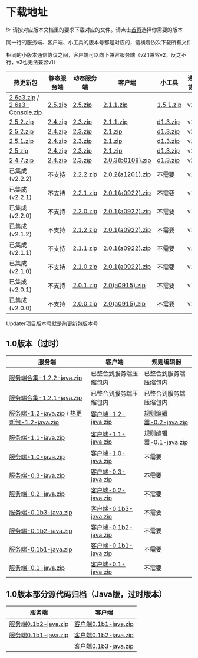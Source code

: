 # 下载地址

!> 请按对应版本文档里的要求下载对应的文件。请点击[首页](README.md)选择你需要的版本

同一行的服务端、客户端、小工具的版本号都是对应的，请横着依次下载所有文件

相同的小版本通信协议之间，客户端可以向下兼容服务端（v2.1兼容v2，反之不行，v2也无法兼容v1）

| 热更新包                                                     | 静态服务端                                                   | 动态服务端                                                   | 客户端                                                       | 小工具                                                       | 通信协议 |
| ------------------------------------------------------------ | ------------------------------------------------------------ | ------------------------------------------------------------ | ------------------------------------------------------------ | ------------------------------------------------------------ | -------- |
| [2.6a3.zip](https://updater-for-minecraft.oss-cn-zhangjiakou.aliyuncs.com/热更新包-2.6alpha3.zip) /  [2.6a3-Console.zip](https://updater-for-minecraft.oss-cn-zhangjiakou.aliyuncs.com/热更新包-2.6alpha3-Console.zip) | [2.5.zip](https://updater-for-minecraft.oss-cn-zhangjiakou.aliyuncs.com/静态服务端-2.5.zip) | [2.5.zip](https://updater-for-minecraft.oss-cn-zhangjiakou.aliyuncs.com/动态服务端-2.5.zip) | [2.1.1.zip](https://updater-for-minecraft.oss-cn-zhangjiakou.aliyuncs.com/客户端-2.1.1.zip) | [1.5.1.zip](https://updater-for-minecraft.oss-cn-zhangjiakou.aliyuncs.com/小工具-1.5.1.zip) | v2.1     |
| [2.5.2.zip](https://updater-for-minecraft.oss-cn-zhangjiakou.aliyuncs.com/热更新包-2.5.2.zip) | [2.4.zip](https://updater-for-minecraft.oss-cn-zhangjiakou.aliyuncs.com/静态服务端-2.4.zip) | [2.3.zip](https://updater-for-minecraft.oss-cn-zhangjiakou.aliyuncs.com/动态服务端-2.3.zip) | [2.1.1.zip](https://updater-for-minecraft.oss-cn-zhangjiakou.aliyuncs.com/客户端-2.1.zip) | [d1.3.zip](https://updater-for-minecraft.oss-cn-zhangjiakou.aliyuncs.com/附带小工具-d1.3-j1.0.1.zip) | v2       |
| [2.5.2.zip](https://updater-for-minecraft.oss-cn-zhangjiakou.aliyuncs.com/热更新包-2.5.2.zip) | [2.4.zip](https://updater-for-minecraft.oss-cn-zhangjiakou.aliyuncs.com/静态服务端-2.4.zip) | [2.3.zip](https://updater-for-minecraft.oss-cn-zhangjiakou.aliyuncs.com/动态服务端-2.3.zip) | [2.1.zip](https://updater-for-minecraft.oss-cn-zhangjiakou.aliyuncs.com/客户端-2.1.zip) | [d1.3.zip](https://updater-for-minecraft.oss-cn-zhangjiakou.aliyuncs.com/附带小工具-d1.3-j1.0.1.zip) | v2       |
| [2.5.1.zip](https://updater-for-minecraft.oss-cn-zhangjiakou.aliyuncs.com/热更新包-2.5.1.zip) | [2.4.zip](https://updater-for-minecraft.oss-cn-zhangjiakou.aliyuncs.com/静态服务端-2.4.zip) | [2.3.zip](https://updater-for-minecraft.oss-cn-zhangjiakou.aliyuncs.com/动态服务端-2.3.zip) | [2.1.zip](https://updater-for-minecraft.oss-cn-zhangjiakou.aliyuncs.com/客户端-2.1.zip) | [d1.3.zip](https://updater-for-minecraft.oss-cn-zhangjiakou.aliyuncs.com/附带小工具-d1.3-j1.0.1.zip) | v2       |
| [2.5.zip](https://updater-for-minecraft.oss-cn-zhangjiakou.aliyuncs.com/热更新包-2.5.zip) | [2.4.zip](https://updater-for-minecraft.oss-cn-zhangjiakou.aliyuncs.com/静态服务端-2.4.zip) | [2.3.zip](https://updater-for-minecraft.oss-cn-zhangjiakou.aliyuncs.com/动态服务端-2.3.zip) | [2.1.zip](https://updater-for-minecraft.oss-cn-zhangjiakou.aliyuncs.com/客户端-2.1.zip) | [d1.3.zip](https://updater-for-minecraft.oss-cn-zhangjiakou.aliyuncs.com/附带小工具-d1.3-j1.0.1.zip) | v2       |
| [2.4.7.zip](https://updater-for-minecraft.oss-cn-zhangjiakou.aliyuncs.com/热更新包-2.4.7.zip) | [2.4.zip](https://updater-for-minecraft.oss-cn-zhangjiakou.aliyuncs.com/静态服务端-2.4.zip) | [2.3.zip](https://updater-for-minecraft.oss-cn-zhangjiakou.aliyuncs.com/动态服务端-2.3.zip) | [2.0.3(b0108).zip](https://updater-for-minecraft.oss-cn-zhangjiakou.aliyuncs.com/客户端-2.0.3.zip) | [d1.3.zip](https://updater-for-minecraft.oss-cn-zhangjiakou.aliyuncs.com/附带小工具-d1.3-j1.0.1.zip) | v2       |
| 已集成(v2.2.2)                                               | 不支持                                                       | [2.2.2.zip](https://updater-for-minecraft.oss-cn-zhangjiakou.aliyuncs.com/动态服务端-2.2.2.zip) | [2.0.2(a1201).zip](https://updater-for-minecraft.oss-cn-zhangjiakou.aliyuncs.com/客户端-2.0.2.zip) | 不需要                                                       | v1       |
| 已集成(v2.2.1)                                               | 不支持                                                       | [2.2.1.zip](https://updater-for-minecraft.oss-cn-zhangjiakou.aliyuncs.com/动态服务端-2.2.1.zip) | [2.0.1(a0922).zip](https://updater-for-minecraft.oss-cn-zhangjiakou.aliyuncs.com/客户端-2.0.1.zip) | 不需要                                                       | v1       |
| 已集成(v2.2.0)                                               | 不支持                                                       | [2.2.0.zip](https://updater-for-minecraft.oss-cn-zhangjiakou.aliyuncs.com/动态服务端-2.2.0.zip) | [2.0.1(a0922).zip](https://updater-for-minecraft.oss-cn-zhangjiakou.aliyuncs.com/客户端-2.0.1.zip) | 不需要                                                       | v1       |
| 已集成(v2.1.2)                                               | 不支持                                                       | [2.1.2.zip](https://updater-for-minecraft.oss-cn-zhangjiakou.aliyuncs.com/动态服务端-2.1.2.zip) | [2.0.1(a0922).zip](https://updater-for-minecraft.oss-cn-zhangjiakou.aliyuncs.com/客户端-2.0.1.zip) | 不需要                                                       | v1       |
| 已集成(v2.1.1)                                               | 不支持                                                       | [2.1.1.zip](https://updater-for-minecraft.oss-cn-zhangjiakou.aliyuncs.com/动态服务端-2.1.1.zip) | [2.0.1(a0922).zip](https://updater-for-minecraft.oss-cn-zhangjiakou.aliyuncs.com/客户端-2.0.1.zip) | 不需要                                                       | v1       |
| 已集成(v2.1.0)                                               | 不支持                                                       | [2.1.0.zip](https://updater-for-minecraft.oss-cn-zhangjiakou.aliyuncs.com/动态服务端-2.1.0.zip) | [2.0.1(a0922).zip](https://updater-for-minecraft.oss-cn-zhangjiakou.aliyuncs.com/客户端-2.0.1.zip) | 不需要                                                       | v1       |
| 已集成(v2.0.1)                                               | 不支持                                                       | [2.0.1.zip](https://updater-for-minecraft.oss-cn-zhangjiakou.aliyuncs.com/动态服务端-2.0.1.zip) | [2.0(a0915).zip](https://updater-for-minecraft.oss-cn-zhangjiakou.aliyuncs.com/客户端-2.0.zip) | 不需要                                                       | v1       |
| 已集成(v2.0.0)                                               | 不支持                                                       | [2.0.0.zip](https://updater-for-minecraft.oss-cn-zhangjiakou.aliyuncs.com/动态服务端-2.0.0.zip) | [2.0(a0915).zip](https://updater-for-minecraft.oss-cn-zhangjiakou.aliyuncs.com/客户端-2.0.zip) | 不需要                                                       | v1       |

Updater项目版本号就是热更新包版本号

## 1.0版本（过时）

| 服务端                                                       | 客户端                                                       | 规则编辑器                                                   |
| ------------------------------------------------------------ | ------------------------------------------------------------ | ------------------------------------------------------------ |
| [服务端合集-1.2.2-java.zip](https://updater-for-minecraft.oss-cn-zhangjiakou.aliyuncs.com/服务端合集-1.2.2-java.zip) | 已整合到服务端压缩包内                                       | 已整合到服务端压缩包内                                       |
| [服务端合集-1.2.1-java.zip](https://updater-for-minecraft.oss-cn-zhangjiakou.aliyuncs.com/服务端合集-1.2.1-java.zip) | 已整合到服务端压缩包内                                       | 已整合到服务端压缩包内                                       |
| [服务端-1.2-java.zip](https://updater-for-minecraft.oss-cn-zhangjiakou.aliyuncs.com/服务端-1.2-java.zip) / [热更新包-1.2-java.zip](https://updater-for-minecraft.oss-cn-zhangjiakou.aliyuncs.com/热更新包-1.2-java.zip) | [客户端-1.2-java.zip](https://updater-for-minecraft.oss-cn-zhangjiakou.aliyuncs.com/客户端-1.2-java.zip) | [规则编辑器-0.2-java.zip](https://updater-for-minecraft.oss-cn-zhangjiakou.aliyuncs.com/规则编辑器-0.2-java.zip) |
| [服务端-1.1-java.zip](https://updater-for-minecraft.oss-cn-zhangjiakou.aliyuncs.com/服务端-1.1-java.zip) | [客户端-1.1-java.zip](https://updater-for-minecraft.oss-cn-zhangjiakou.aliyuncs.com/客户端-1.1-java.zip) | [规则编辑器-0.1-java.zip](https://updater-for-minecraft.oss-cn-zhangjiakou.aliyuncs.com/规则编辑器-0.1-java.zip) |
| [服务端-1.0-java.zip](https://updater-for-minecraft.oss-cn-zhangjiakou.aliyuncs.com/服务端-1.0-java.zip) | [客户端-1.0-java.zip](https://updater-for-minecraft.oss-cn-zhangjiakou.aliyuncs.com/客户端-1.0-java.zip) | 不需要                                                       |
| [服务端-0.3-java.zip](https://updater-for-minecraft.oss-cn-zhangjiakou.aliyuncs.com/服务端-0.3-java.zip) | [客户端-0.3-java.zip](https://updater-for-minecraft.oss-cn-zhangjiakou.aliyuncs.com/客户端-0.3-java.zip) | 不需要                                                       |
| [服务端-0.2-java.zip](https://updater-for-minecraft.oss-cn-zhangjiakou.aliyuncs.com/服务端-0.2-java.zip) | [客户端-0.2-java.zip](https://updater-for-minecraft.oss-cn-zhangjiakou.aliyuncs.com/客户端-0.2-java.zip) | 不需要                                                       |
| [服务端-0.1b3-java.zip](https://updater-for-minecraft.oss-cn-zhangjiakou.aliyuncs.com/服务端-0.1b2-java.zip) | [客户端-0.1b3-java.zip](https://updater-for-minecraft.oss-cn-zhangjiakou.aliyuncs.com/客户端-0.1b3-java.zip) | 不需要                                                       |
| [服务端-0.1b2-java.zip](https://updater-for-minecraft.oss-cn-zhangjiakou.aliyuncs.com/服务端-0.1b2-java.zip) | [客户端-0.1b2-java.zip](https://updater-for-minecraft.oss-cn-zhangjiakou.aliyuncs.com/客户端-0.1b2-java.zip) | 不需要                                                       |
| [服务端-0.1b1-java.zip](https://updater-for-minecraft.oss-cn-zhangjiakou.aliyuncs.com/服务端-0.1b1-java.zip) | [客户端-0.1b1-java.zip](https://updater-for-minecraft.oss-cn-zhangjiakou.aliyuncs.com/客户端-0.1b1-java.zip) | 不需要                                                       |
| [服务端-0.1-java.zip](https://updater-for-minecraft.oss-cn-zhangjiakou.aliyuncs.com/服务端-0.1-java.zip) | [客户端-0.1-java.zip](https://updater-for-minecraft.oss-cn-zhangjiakou.aliyuncs.com/客户端-0.1-java.zip) | 不需要                                                       |

## 1.0版本部分源代码归档（Java版，过时版本）

| 服务端                                                       | 客户端                                                       |
| ------------------------------------------------------------ | ------------------------------------------------------------ |
| [服务端0.1b2-java.zip](https://updater-for-minecraft.oss-cn-zhangjiakou.aliyuncs.com/源代码/服务端0.1b2.zip) | [客户端0.1b1-java.zip](https://updater-for-minecraft.oss-cn-zhangjiakou.aliyuncs.com/源代码/客户端0.1b1.zip) |
| [服务端0.1b1-java.zip](https://updater-for-minecraft.oss-cn-zhangjiakou.aliyuncs.com/源代码/服务端0.1b1.zip) | [客户端0.1b2-java.zip](https://updater-for-minecraft.oss-cn-zhangjiakou.aliyuncs.com/源代码/客户端0.1b2.zip) |
|                                                              | [客户端0.1b3-java.zip](https://updater-for-minecraft.oss-cn-zhangjiakou.aliyuncs.com/源代码/客户端0.1b3.zip) |
